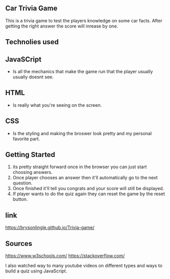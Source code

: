 ##  Car Trivia Game
This is a trivia game to test the players knowledge on some car facts. After getting the right answer the score will inrease by one.
## Technolies used 
## JavaSCript 
- Is all the mechanics that make the game run that the player usually usually doesnt see.
## HTML
- Is really what you're seeing on the screen. 
## CSS 
- Is the styling and making the broswer look pretty and my personal favorite part. 
## Getting Started
1. its pretty straight forward once in the browser you can just start choosing answers.
2. Once player chooses an answer then it'll automatically go to the next question.
3. Once finished it'll tell you congrats and your score will still be displayed. 
4. If player wants to do the quiz again they can reset the game by the reset button. 

## link 
https://brysonlingle.github.io/Trivia-game/

## Sources
https://www.w3schools.com/
https://stackoverflow.com/

I also watched way to many youtube videos on different types and ways to build a quiz using JavaScript.